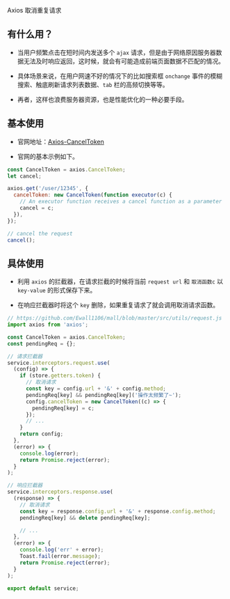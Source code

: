Axios 取消重复请求

## 有什么用？

- 当用户频繁点击在短时间内发送多个 `ajax` 请求，但是由于网络原因服务器数据无法及时响应返回，这时候，就会有可能造成前端页面数据不匹配的情况。

- 具体场景来说，在用户网速不好的情况下的比如搜索框 `onchange` 事件的模糊搜索、触底刷新请求列表数据、`tab` 栏的高频切换等等。

- 再者，这样也浪费服务器资源，也是性能优化的一种必要手段。

## 基本使用

- 官网地址：[Axios-CancelToken](https://github.com/axios/axios#cancellation)

- 官网的基本示例如下。

```js
const CancelToken = axios.CancelToken;
let cancel;

axios.get('/user/12345', {
  cancelToken: new CancelToken(function executor(c) {
    // An executor function receives a cancel function as a parameter
    cancel = c;
  }),
});

// cancel the request
cancel();
```

## 具体使用

- 利用 `axios` 的拦截器，在请求拦截的时候将当前 `request url` 和 `取消函数c` 以 `key-value` 的形式保存下来。

- 在响应拦截器时将这个 `key` 删除，如果重复请求了就会调用取消请求函数。

```js
// https://github.com/Ewall1106/mall/blob/master/src/utils/request.js
import axios from 'axios';

const CancelToken = axios.CancelToken;
const pendingReq = {};

// 请求拦截器
service.interceptors.request.use(
  (config) => {
    if (store.getters.token) {
      // 取消请求
      const key = config.url + '&' + config.method;
      pendingReq[key] && pendingReq[key]('操作太频繁了~');
      config.cancelToken = new CancelToken((c) => {
        pendingReq[key] = c;
      });
      // ...
    }
    return config;
  },
  (error) => {
    console.log(error);
    return Promise.reject(error);
  }
);

// 响应拦截器
service.interceptors.response.use(
  (response) => {
    // 取消请求
    const key = response.config.url + '&' + response.config.method;
    pendingReq[key] && delete pendingReq[key];

    // ...
  },
  (error) => {
    console.log('err' + error);
    Toast.fail(error.message);
    return Promise.reject(error);
  }
);

export default service;
```
